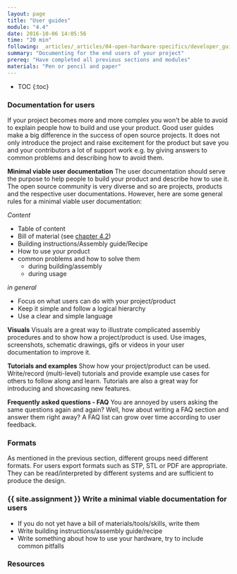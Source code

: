 ```yaml
---
layout: page
title: "User guides"
module: "4.4"
date: 2016-10-06 14:05:56
time: "20 min"
following: _articles/_articles/04-open-hardware-specifics/developer_guide.md
summary: "Documenting for the end users of your project"
prereq: "Have completed all previous sections and modules"
materials: "Pen or pencil and paper"
---
```

* TOC
{:toc}

### Documentation for users
If your project becomes more and more complex you won't be able to avoid to explain people how to build and use your product. Good user guides make a big difference in the success of open source projects. It does not only introduce the project and raise excitement for the product but save you and your contributors a lot of support work e.g. by giving answers to common problems and describing how to avoid them.

**Minimal viable user documentation**
The user documentation should serve the purpose to help people to build your product and describe how to use it. The open source community is very diverse and so are projects, products and the respective user documentations. However, here are some general rules for a minimal viable user documentation:

*Content*
- Table of content
- Bill of material (see [chapter 4.2](https://curriculum.openhardware.space/articles/04-open-hardware-specifics/bom/))
- Building instructions/Assembly guide/Recipe
- How to use your product
- common problems and how to solve them
  - during building/assembly
  - during usage

*in general*
- Focus on what users can do with your project/product
- Keep it simple and follow a logical hierarchy
- Use a clear and simple language

**Visuals**
Visuals are a great way to illustrate complicated assembly procedures and to show how a project/product is used. Use images, screenshots, schematic drawings, gifs or videos in your user documentation to improve it.

**Tutorials and examples**
Show how your project/product can be used. Write/record (multi-level) tutorials and provide example use cases for others to follow along and learn. Tutorials are also a great way for introducing and showcasing new features.

**Frequently asked questions - FAQ**
You are annoyed by users asking the same questions again and again? Well, how about writing a FAQ section and answer them right away? A FAQ list can grow over time according to user feedback.

### Formats

As mentioned in the previous section, different groups need different formats. For users export formats such as STP, STL or PDF are appropriate. They can be read/interpreted by different systems and are sufficient to produce the design.

### {{ site.assignment }} Write a minimal viable documentation for users
- If you do not yet have a bill of materials/tools/skills, write them
- Write building instructions/assembly guide/recipe
- Write something about how to use your hardware, try to include common pitfalls


### Resources
